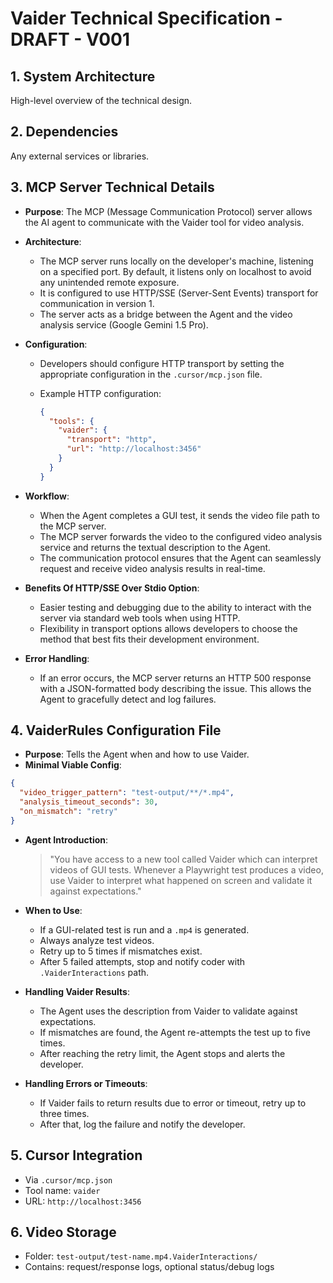 # Vaider Technical Specification - DRAFT - V001

## 1. System Architecture

High-level overview of the technical design.

## 2. Dependencies

Any external services or libraries.

## 3. MCP Server Technical Details

* **Purpose**: The MCP (Message Communication Protocol) server allows the AI agent to communicate with the Vaider tool for video analysis.

* **Architecture**:

  * The MCP server runs locally on the developer's machine, listening on a specified port. By default, it listens only on localhost to avoid any unintended remote exposure.
  * It is configured to use HTTP/SSE (Server-Sent Events) transport for communication in version 1.
  * The server acts as a bridge between the Agent and the video analysis service (Google Gemini 1.5 Pro).

* **Configuration**:

  * Developers should configure HTTP transport by setting the appropriate configuration in the `.cursor/mcp.json` file.
  * Example HTTP configuration:

    ```json
    {
      "tools": {
        "vaider": {
          "transport": "http",
          "url": "http://localhost:3456"
        }
      }
    }
    ```

* **Workflow**:

  * When the Agent completes a GUI test, it sends the video file path to the MCP server.
  * The MCP server forwards the video to the configured video analysis service and returns the textual description to the Agent.
  * The communication protocol ensures that the Agent can seamlessly request and receive video analysis results in real-time.

* **Benefits Of HTTP/SSE Over Stdio Option**:

  * Easier testing and debugging due to the ability to interact with the server via standard web tools when using HTTP.
  * Flexibility in transport options allows developers to choose the method that best fits their development environment.

* **Error Handling**:

  * If an error occurs, the MCP server returns an HTTP 500 response with a JSON-formatted body describing the issue. This allows the Agent to gracefully detect and log failures.

## 4. VaiderRules Configuration File

* **Purpose**: Tells the Agent when and how to use Vaider.
* **Minimal Viable Config**:

```json
{
  "video_trigger_pattern": "test-output/**/*.mp4",
  "analysis_timeout_seconds": 30,
  "on_mismatch": "retry"
}
```

* **Agent Introduction**:

  > "You have access to a new tool called Vaider which can interpret videos of GUI tests. Whenever a Playwright test produces a video, use Vaider to interpret what happened on screen and validate it against expectations."

* **When to Use**:

  * If a GUI-related test is run and a `.mp4` is generated.
  * Always analyze test videos.
  * Retry up to 5 times if mismatches exist.
  * After 5 failed attempts, stop and notify coder with `.VaiderInteractions` path.

* **Handling Vaider Results**:

  * The Agent uses the description from Vaider to validate against expectations.
  * If mismatches are found, the Agent re-attempts the test up to five times.
  * After reaching the retry limit, the Agent stops and alerts the developer.

* **Handling Errors or Timeouts**:

  * If Vaider fails to return results due to error or timeout, retry up to three times.
  * After that, log the failure and notify the developer.

## 5. Cursor Integration

* Via `.cursor/mcp.json`
* Tool name: `vaider`
* URL: `http://localhost:3456`

## 6. Video Storage

* Folder: `test-output/test-name.mp4.VaiderInteractions/`
* Contains: request/response logs, optional status/debug logs
